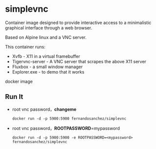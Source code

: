 simplevnc
=====

Container image designed to provide interactive access to a minimalistic graphical interface through a web browser.

Based on Alpine linux and a VNC server.

This container runs:

* Xvfb - X11 in a virtual framebuffer
* Tigervnc-server - A VNC server that scrapes the above X11 server
* Fluxbox - a small window manager
* Explorer.exe - to demo that it works

 
docker image

## Run It
* root  vnc password，**changeme**

    `docker run -d -p 5900:5900 fernandosanchez/simplevnc`

* root  vnc password，**ROOTPASSWORD**=mypassword

    `docker run -d -p 5900:5900 -e ROOTPASSWORD=<mypassword> fernandosanchez/simplevnc` 
